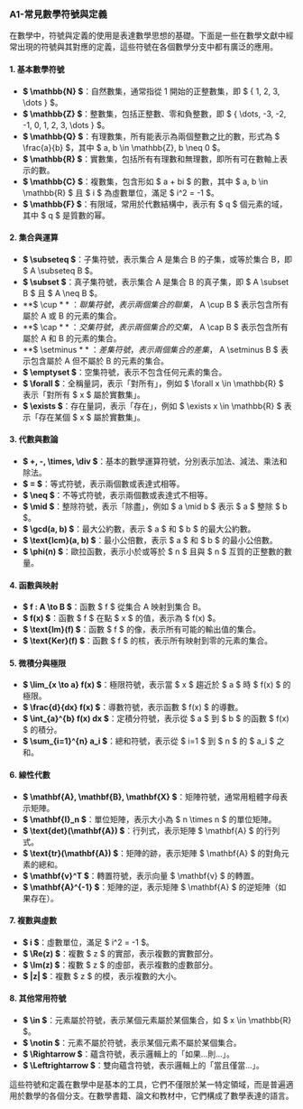 ### **A1-常見數學符號與定義**

在數學中，符號與定義的使用是表達數學思想的基礎。下面是一些在數學文獻中經常出現的符號與其對應的定義，這些符號在各個數學分支中都有廣泛的應用。

#### **1. 基本數學符號**

- **$ \mathbb{N} $**：自然數集，通常指從 1 開始的正整數集，即 $ \{ 1, 2, 3, \dots \} $。
- **$ \mathbb{Z} $**：整數集，包括正整數、零和負整數，即 $ \{ \dots, -3, -2, -1, 0, 1, 2, 3, \dots \} $。
- **$ \mathbb{Q} $**：有理數集，所有能表示為兩個整數之比的數，形式為 $ \frac{a}{b} $，其中 $ a, b \in \mathbb{Z}, b \neq 0 $。
- **$ \mathbb{R} $**：實數集，包括所有有理數和無理數，即所有可在數軸上表示的數。
- **$ \mathbb{C} $**：複數集，包含形如 $ a + bi $ 的數，其中 $ a, b \in \mathbb{R} $ 且 $ i $ 為虛數單位，滿足 $ i^2 = -1 $。
- **$ \mathbb{F} $**：有限域，常用於代數結構中，表示有 $ q $ 個元素的域，其中 $ q $ 是質數的幂。

#### **2. 集合與運算**

- **$ \subseteq $**：子集符號，表示集合 A 是集合 B 的子集，或等於集合 B，即 $ A \subseteq B $。
- **$ \subset $**：真子集符號，表示集合 A 是集合 B 的真子集，即 $ A \subset B $ 且 $ A \neq B $。
- **$ \cup $**：聯集符號，表示兩個集合的聯集，$ A \cup B $ 表示包含所有屬於 A 或 B 的元素的集合。
- **$ \cap $**：交集符號，表示兩個集合的交集，$ A \cap B $ 表示包含所有屬於 A 和 B 的元素的集合。
- **$ \setminus $**：差集符號，表示兩個集合的差集，$ A \setminus B $ 表示包含屬於 A 但不屬於 B 的元素的集合。
- **$ \emptyset $**：空集符號，表示不包含任何元素的集合。
- **$ \forall $**：全稱量詞，表示「對所有」，例如 $ \forall x \in \mathbb{R} $ 表示「對所有 $ x $ 屬於實數集」。
- **$ \exists $**：存在量詞，表示「存在」，例如 $ \exists x \in \mathbb{R} $ 表示「存在某個 $ x $ 屬於實數集」。

#### **3. 代數與數論**

- **$ +, -, \times, \div $**：基本的數學運算符號，分別表示加法、減法、乘法和除法。
- **$ = $**：等式符號，表示兩個數或表達式相等。
- **$ \neq $**：不等式符號，表示兩個數或表達式不相等。
- **$ \mid $**：整除符號，表示「除盡」，例如 $ a \mid b $ 表示 $ a $ 整除 $ b $。
- **$ \gcd(a, b) $**：最大公約數，表示 $ a $ 和 $ b $ 的最大公約數。
- **$ \text{lcm}(a, b) $**：最小公倍數，表示 $ a $ 和 $ b $ 的最小公倍數。
- **$ \phi(n) $**：歐拉函數，表示小於或等於 $ n $ 且與 $ n $ 互質的正整數的數量。

#### **4. 函數與映射**

- **$ f : A \to B $**：函數 $ f $ 從集合 A 映射到集合 B。
- **$ f(x) $**：函數 $ f $ 在點 $ x $ 的值，表示為 $ f(x) $。
- **$ \text{Im}(f) $**：函數 $ f $ 的像，表示所有可能的輸出值的集合。
- **$ \text{Ker}(f) $**：函數 $ f $ 的核，表示所有映射到零的元素的集合。

#### **5. 微積分與極限**

- **$ \lim_{x \to a} f(x) $**：極限符號，表示當 $ x $ 趨近於 $ a $ 時 $ f(x) $ 的極限。
- **$ \frac{d}{dx} f(x) $**：導數符號，表示函數 $ f(x) $ 的導數。
- **$ \int_{a}^{b} f(x) dx $**：定積分符號，表示從 $ a $ 到 $ b $ 的函數 $ f(x) $ 的積分。
- **$ \sum_{i=1}^{n} a_i $**：總和符號，表示從 $ i=1 $ 到 $ n $ 的 $ a_i $ 之和。

#### **6. 線性代數**

- **$ \mathbf{A}, \mathbf{B}, \mathbf{X} $**：矩陣符號，通常用粗體字母表示矩陣。
- **$ \mathbf{I}_n $**：單位矩陣，表示大小為 $ n \times n $ 的單位矩陣。
- **$ \text{det}(\mathbf{A}) $**：行列式，表示矩陣 $ \mathbf{A} $ 的行列式。
- **$ \text{tr}(\mathbf{A}) $**：矩陣的跡，表示矩陣 $ \mathbf{A} $ 的對角元素的總和。
- **$ \mathbf{v}^T $**：轉置符號，表示向量 $ \mathbf{v} $ 的轉置。
- **$ \mathbf{A}^{-1} $**：矩陣的逆，表示矩陣 $ \mathbf{A} $ 的逆矩陣（如果存在）。

#### **7. 複數與虛數**

- **$ i $**：虛數單位，滿足 $ i^2 = -1 $。
- **$ \Re(z) $**：複數 $ z $ 的實部，表示複數的實數部分。
- **$ \Im(z) $**：複數 $ z $ 的虛部，表示複數的虛數部分。
- **$ |z| $**：複數 $ z $ 的模，表示複數的大小。

#### **8. 其他常用符號**

- **$ \in $**：元素屬於符號，表示某個元素屬於某個集合，如 $ x \in \mathbb{R} $。
- **$ \notin $**：元素不屬於符號，表示某個元素不屬於某個集合。
- **$ \Rightarrow $**：蘊含符號，表示邏輯上的「如果...則...」。
- **$ \Leftrightarrow $**：雙向蘊含符號，表示邏輯上的「當且僅當...」。

這些符號和定義在數學中是基本的工具，它們不僅限於某一特定領域，而是普遍適用於數學的各個分支。在數學書籍、論文和教材中，它們構成了數學表達的語言。